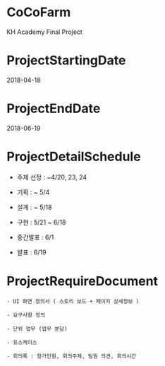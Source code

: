 # CoCoFarm
KH Academy Final Project

# ProjectStartingDate
2018-04-18

# ProjectEndDate
2018-06-19

# ProjectDetailSchedule

  - 주제 선정 : ~4/20, 23, 24

  - 기획 : ~ 5/4

  - 설계 : ~ 5/18

  - 구현 : 5/21 ~ 6/18

  - 중간발표 : 6/1

  - 발표 : 6/19

# ProjectRequireDocument

	- UI 화면 정의서 ( 스토리 보드 + 페이지 상세정보 )

	- 요구사항 정의
	
 	- 단위 업무 (업무 분담)

	- 유스케이스

  	- 회의록 : 참가인원, 회의주제, 팀원 의견, 회의시간


